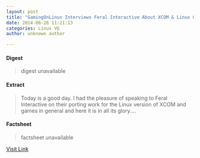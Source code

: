 ```yaml
---
layout: post
title: "GamingOnLinux Interviews Feral Interactive About XCOM & Linux Game Development"
date: 2014-06-26 11:21:13
categories: Linux VG
author: unknown author

---
```



#### Digest
>digest unavailable

#### Extract
>Today is a good day. I had the pleasure of speaking to Feral Interactive on their porting work for the Linux version of XCOM and games in general and here it is in all its glory....

#### Factsheet
>factsheet unavailable

[Visit Link](http://www.gamingonlinux.com/articles/gamingonlinux-interviews-feral-interactive-about-xcom-linux-game-development.3946/)


